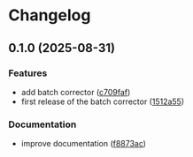 # Changelog

## 0.1.0 (2025-08-31)


### Features

* add batch corrector ([c709faf](https://github.com/griquelme/tidyms2-batch-corrector/commit/c709faf28b612b9ab24b95f4d4edf7e30b914bdd))
* first release of the batch corrector ([1512a55](https://github.com/griquelme/tidyms2-batch-corrector/commit/1512a559957e4a54184ae45806c68da2c6bba9c7))


### Documentation

* improve documentation ([f8873ac](https://github.com/griquelme/tidyms2-batch-corrector/commit/f8873acd60025fca579949957bc6579d4ef96066))
